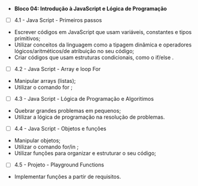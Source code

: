 * <strong>Bloco 04: Introdução à JavaScript e Lógica de Programação</strong> 
- [ ] 4.1 - Java Script - Primeiros passos
* Escrever códigos em JavaScript que usam variáveis, constantes e tipos primitivos;
* Utilizar conceitos da linguagem como a tipagem dinâmica e operadores lógicos/aritméticos/de atribuição no seu código;
* Criar códigos que usam estruturas condicionais, como o if/else .
- [ ] 4.2 - Java Script - Array e loop For
* Manipular arrays (listas);
* Utilizar o comando for ;
- [ ] 4.3 - Java Script - Lógica de Programação e Algoritimos
* Quebrar grandes problemas em pequenos;
* Utilizar a lógica de programação na resolução de problemas.
- [ ] 4.4 - Java Script - Objetos e funções
* Manipular objetos;
* Utilizar o comando for/in ;
* Utilizar funções para organizar e estruturar o seu código;
- [ ] 4.5 - Projeto - Playground Functions
* Implementar funções a partir de requisitos.
